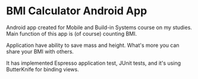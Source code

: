 # BMI Calculator Android App

Android app created for Mobile and Build-in Systems course on my studies.
Main function of this app is (of course) counting BMI.

Application have ability to save mass and height. What's more you can share your BMI with others.

It has implemented Espresso application test, JUnit tests, and it's using ButterKnife for binding views.
